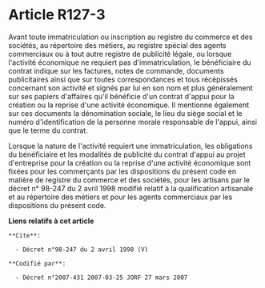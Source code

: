 # Article R127-3

Avant toute immatriculation ou inscription au registre du commerce et des sociétés, au répertoire des métiers, au registre
spécial des agents commerciaux ou à tout autre registre de publicité légale, ou lorsque l'activité économique ne requiert pas
d'immatriculation, le bénéficiaire du contrat indique sur les factures, notes de commande, documents publicitaires ainsi que
sur toutes correspondances et tous récépissés concernant son activité et signés par lui en son nom et plus généralement sur
ses papiers d'affaires qu'il bénéficie d'un contrat d'appui pour la création ou la reprise d'une activité économique. Il
mentionne également sur ces documents la dénomination sociale, le lieu du siège social et le numéro d'identification de la
personne morale responsable de l'appui, ainsi que le terme du contrat. 

Lorsque la nature de l'activité requiert une immatriculation, les obligations du bénéficiaire et les modalités de publicité
du contrat d'appui au projet d'entreprise pour la création ou la reprise d'une activité économique sont fixées pour les
commerçants par les dispositions du présent code en matière de registre du commerce et des sociétés, pour les artisans par le
décret n° 98-247 du 2 avril 1998 modifié relatif à la qualification artisanale et au répertoire des métiers et pour les
agents commerciaux par les dispositions du présent code.

**Liens relatifs à cet article**

	**Cite**:

	  - Décret n°98-247 du 2 avril 1998 (V)

	**Codifié par**:

	  - Décret n°2007-431 2007-03-25 JORF 27 mars 2007
